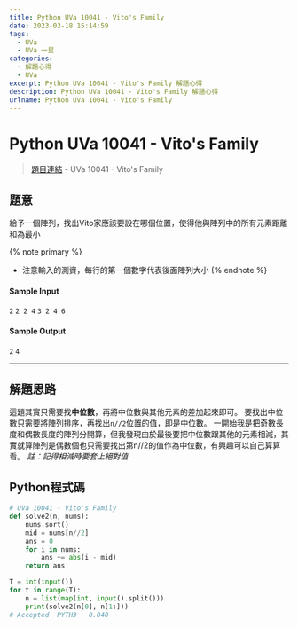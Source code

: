 ```yaml
---
title: Python UVa 10041 - Vito's Family
date: 2023-03-18 15:14:59
tags:
  - UVa
  - UVa 一星
categories:
  - 解題心得
  - UVa
excerpt: Python UVa 10041 - Vito's Family 解題心得
description: Python UVa 10041 - Vito's Family 解題心得
urlname: Python UVa 10041 - Vito's Family
---
```


# Python UVa 10041 - Vito's Family

>[題目連結](https://onlinejudge.org/index.php?option=onlinejudge&Itemid=8&page=show_problem&problem=982) - UVa 10041 - Vito's Family



## 題意
給予一個陣列，找出Vito家應該要設在哪個位置，使得他與陣列中的所有元素距離和為最小

{% note primary %}
 - 注意輸入的測資，每行的第一個數字代表後面陣列大小
{% endnote %}

#### Sample Input 
`2`
`2 2 4`
`3 2 4 6`

#### Sample Output 
`2`
`4`

---
## 解題思路
這題其實只需要找**中位數**，再將中位數與其他元素的差加起來即可。
要找出中位數只需要將陣列排序，再找出`n//2`位置的值，即是中位數。
一開始我是把奇數長度和偶數長度的陣列分開算，但我發現由於最後要把中位數跟其他的元素相減，其實就算陣列是偶數個也只需要找出第n//2的值作為中位數，有興趣可以自己算算看。
*註：記得相減時要套上絕對值*



## Python程式碼
```python
# UVa 10041 - Vito's Family
def solve2(n, nums):
    nums.sort()
    mid = nums[n//2]
    ans = 0
    for i in nums:
        ans += abs(i - mid)
    return ans

T = int(input())
for t in range(T):
    n = list(map(int, input().split()))
    print(solve2(n[0], n[1:]))
# Accepted	PYTH3	0.040
```